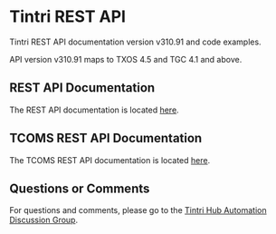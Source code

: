# Tintri REST API #
Tintri REST API documentation version v310.91 and code examples.

API version v310.91 maps to TXOS 4.5 and TGC 4.1 and above.

## REST API Documentation ##
The REST API documentation is located [here](https://tintri.github.io/tintri-rest-api/index.html).

## TCOMS REST API Documentation ##
The TCOMS REST API documentation is located [here](https://editor.swagger.io/?url=https://raw.githubusercontent.com/apendse-tintri/tintri-rest-api/tcoms-api-changes/docs/tcoms/swagger-doc.json).

## Questions or Comments ##
For questions and comments, please go to the [Tintri Hub Automation Discussion Group](http://hub.tintri.com/discussions/automation).
